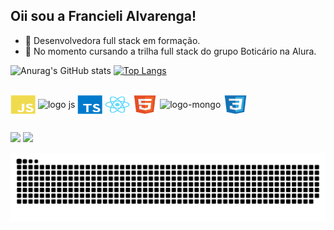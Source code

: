 ## Oii sou a Francieli Alvarenga!

- 🔭 Desenvolvedora full stack em formação.
- 🌱  No momento cursando a trilha full stack do grupo Boticário na Alura.


![Anurag's GitHub stats](https://github-readme-stats.vercel.app/api?username=francieli-alvarenga&show_icons=true&theme=radical)
[![Top Langs](https://github-readme-stats.vercel.app/api/top-langs/?username=francieli-alvarenga&layout=compact)](https://github.com/anuraghazra/github-readme-stats)

<div style="display: inline_block"><br>
  <img align="center" alt="logo js" height="30" width="40" src="https://raw.githubusercontent.com/devicons/devicon/master/icons/javascript/javascript-plain.svg">
 <img align="center" alt="logo js" height="30" width="40" src="https://cdn.jsdelivr.net/gh/devicons/devicon/icons/nodejs/nodejs-original.svg">
  <img align="center" alt="logo-Ts" height="30" width="40" src="https://raw.githubusercontent.com/devicons/devicon/master/icons/typescript/typescript-plain.svg">
  <img align="center" alt="logo-React" height="30" width="40" src="https://raw.githubusercontent.com/devicons/devicon/master/icons/react/react-original.svg">
  <img align="center" alt="logo-HTML" height="30" width="40" src="https://raw.githubusercontent.com/devicons/devicon/master/icons/html5/html5-original.svg">
  <img align="center" alt="logo-mongo" height="30" width="40" src="https://cdn.jsdelivr.net/gh/devicons/devicon/icons/mongodb/mongodb-original.svg">
  <img align="center" alt="logo-CSS" height="30" width="40" src="https://raw.githubusercontent.com/devicons/devicon/master/icons/css3/css3-original.svg">
</div>

##

<div> 
  
  <a href = "mailto:francielereis0@gmail.com"><img src="https://img.shields.io/badge/-Gmail-%23333?style=for-the-badge&logo=gmail&logoColor=red" target="_blank"></a>
  <a href="https://www.linkedin.com/in/francieli-alvarenga-54132b16b/" target="_blank"><img src="https://img.shields.io/badge/-LinkedIn-%230077B5?style=for-the-badge&logo=linkedin&logoColor=white" target="_blank"></a> 
  
  
</div>


![](https://github.com/Platane/snk/raw/output/github-contribution-grid-snake.svg)

